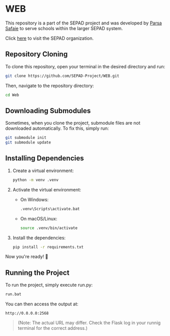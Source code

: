 # WEB
This repository is a part of the SEPAD project and was developed by [Parsa Safaie](https://github.com/parsasafaie) to serve schools within the larger SEPAD system.

Click [here](https://github.com/SEPAD-Project) to visit the SEPAD organization.

## Repository Cloning
To clone this repository, open your terminal in the desired directory and run:
```bash
git clone https://github.com/SEPAD-Project/WEB.git
```
Then, navigate to the repository directory:
```bash
cd Web
```

## Downloading Submodules
Sometimes, when you clone the project, submodule files are not downloaded automatically. To fix this, simply run:
```bash
git submodule init
git submodule update
```

## Installing Dependencies
1. Create a virtual environment:
   ```bash
   python -m venv .venv
   ```
2. Activate the virtual environment:
   
   * On Windows:
     ```bash
     .venv\Scripts\activate.bat
     ```

   * On macOS/Linux:
     ```bash
     source .venv/bin/activate
     ```
3. Install the dependencies:
   ```bash
   pip install -r requirements.txt
   ``` 

Now you're ready! 🚀

## Running the Project
To run the project, simply execute run.py:
```bash
run.bat
```
You can then access the output at:
```
http://0.0.0.0:2568
```
>(Note: The actual URL may differ. Check the Flask log in your runnig terminal for the correct address.)

